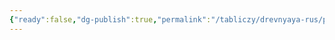 ```yaml
---
{"ready":false,"dg-publish":true,"permalink":"/tabliczy/drevnyaya-rus/prepodobnyj-dimitrij-priluczkij-s-zhitiem/","dgPassFrontmatter":true}
---
```



